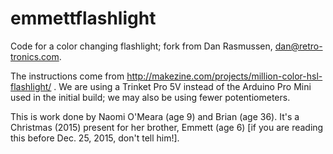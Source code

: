 # emmettflashlight
Code for a color changing flashlight; fork from Dan Rasmussen, dan@retro-tronics.com. 

The instructions come from http://makezine.com/projects/million-color-hsl-flashlight/ . We are using a Trinket Pro 5V instead of the Arduino Pro Mini used in the initial build; we may also be using fewer potentiometers.

This is work done by Naomi O'Meara (age 9) and Brian (age 36). It's a Christmas (2015) present for her brother, Emmett (age 6) [if you are reading this before Dec. 25, 2015, don't tell him!].

